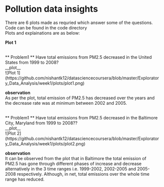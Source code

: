 # Pollution data insights

There are 6 plots made as requried which answer some of the questions. <br/>
Code can be found in the code directory <br/> 
Plots and explainations are as below:

**Plot 1**

<br/>
** Problem1 ** Have total emissions from PM2.5 decreased in the United States from 1999 to 2008? <br>
__plot__<br>
![Plot 1](https://github.com/nishantk12/datasciencecoursera/blob/master/Exploratory_Data_Analysis/week1/plots/plot1.png)<br>

__observation__<br>
As per the plot, total emission of PM2.5 has decreased over the years and the decrease rate was at minimum between 2002 and 2005. 


<br/>
** Problem1 ** Have total emissions from PM2.5 decreased in the Baltimore City, Maryland from 1999 to 2008?? <br>
__plot__<br>
![Plot 2](https://github.com/nishantk12/datasciencecoursera/blob/master/Exploratory_Data_Analysis/week1/plots/plot2.png)<br>

__observation__<br>
It can be observed from the plot that in Baltimore the total emission of PM2.5 has gone through different phases of increase and decrease alternatively in the 3 time ranges i.e. 1999-2002, 2002-2005 and 2005-2008 respectively. Although, in net, total emissions over the whole time range has reduced.   